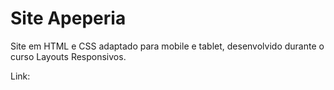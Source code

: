 # Site Apeperia

Site em HTML e CSS adaptado para mobile e tablet, desenvolvido durante o curso Layouts Responsivos.

Link: 


